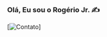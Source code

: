 ### Olá, Eu sou o Rogério Jr. ✍️
[![Contato](https://img.shields.io/badge/WhatsApp-25D366?style=for-the-badge&logo=whatsapp&logoColor=white)]
<div style="display: inline_block><br/>
    <img align="center" alt="WhatsApp" src ="https://img.shields.io/badge/WhatsApp-25D366?style=for-the-badge&logo=whatsapp&logoColor=white"
</div>
